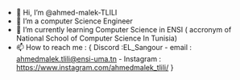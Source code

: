 - 👋 Hi, I’m @ahmed-malek-TLILI
- 👀 I’m a computer Science Engineer
- 🌱 I’m currently learning Computer Science in ENSI ( accronym of National School of Computer Science In Tunisia)
- 📫 How to reach me : { Discord :EL_Sangour - email : ahmedmalek.tlili@ensi-uma.tn - Instagram : https://www.instagram.com/ahmedmalek_tlili/ }

<!---
ahmed-malek-TLILI/ahmed-malek-TLILI is a ✨ special ✨ repository because its `README.md` (this file) appears on your GitHub profile.
You can click the Preview link to take a look at your changes.
--->
